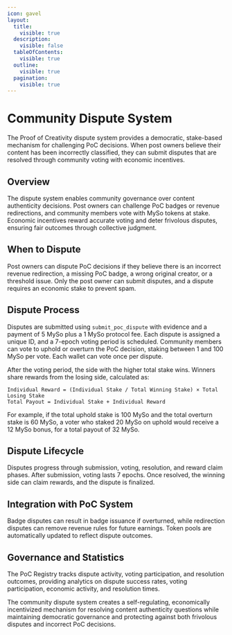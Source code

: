 ```yaml
---
icon: gavel
layout:
  title:
    visible: true
  description:
    visible: false
  tableOfContents:
    visible: true
  outline:
    visible: true
  pagination:
    visible: true
---
```


# Community Dispute System

The Proof of Creativity dispute system provides a democratic, stake-based mechanism for challenging PoC decisions. When post owners believe their content has been incorrectly classified, they can submit disputes that are resolved through community voting with economic incentives.

## Overview

The dispute system enables community governance over content authenticity decisions. Post owners can challenge PoC badges or revenue redirections, and community members vote with MySo tokens at stake. Economic incentives reward accurate voting and deter frivolous disputes, ensuring fair outcomes through collective judgment.

## When to Dispute

Post owners can dispute PoC decisions if they believe there is an incorrect revenue redirection, a missing PoC badge, a wrong original creator, or a threshold issue. Only the post owner can submit disputes, and a dispute requires an economic stake to prevent spam.

## Dispute Process

Disputes are submitted using `submit_poc_dispute` with evidence and a payment of 5 MySo plus a 1 MySo protocol fee. Each dispute is assigned a unique ID, and a 7-epoch voting period is scheduled. Community members can vote to uphold or overturn the PoC decision, staking between 1 and 100 MySo per vote. Each wallet can vote once per dispute.

After the voting period, the side with the higher total stake wins. Winners share rewards from the losing side, calculated as:

```
Individual Reward = (Individual Stake / Total Winning Stake) × Total Losing Stake
Total Payout = Individual Stake + Individual Reward
```

For example, if the total uphold stake is 100 MySo and the total overturn stake is 60 MySo, a voter who staked 20 MySo on uphold would receive a 12 MySo bonus, for a total payout of 32 MySo.

## Dispute Lifecycle

Disputes progress through submission, voting, resolution, and reward claim phases. After submission, voting lasts 7 epochs. Once resolved, the winning side can claim rewards, and the dispute is finalized.

## Integration with PoC System

Badge disputes can result in badge issuance if overturned, while redirection disputes can remove revenue rules for future earnings. Token pools are automatically updated to reflect dispute outcomes.

## Governance and Statistics

The PoC Registry tracks dispute activity, voting participation, and resolution outcomes, providing analytics on dispute success rates, voting participation, economic activity, and resolution times.

The community dispute system creates a self-regulating, economically incentivized mechanism for resolving content authenticity questions while maintaining democratic governance and protecting against both frivolous disputes and incorrect PoC decisions.
